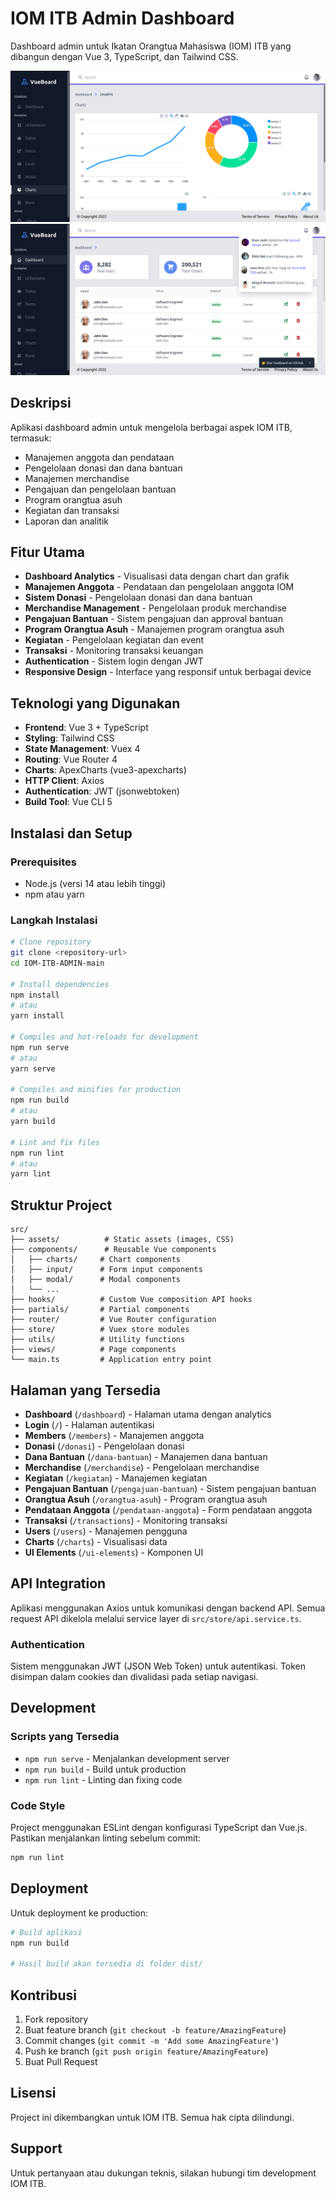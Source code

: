 # IOM ITB Admin Dashboard

Dashboard admin untuk Ikatan Orangtua Mahasiswa (IOM) ITB yang dibangun dengan Vue 3, TypeScript, dan Tailwind CSS.

![Dashboard](./dashboard.png)
![Dashboard](./dashboard2.png)

## Deskripsi

Aplikasi dashboard admin untuk mengelola berbagai aspek IOM ITB, termasuk:
- Manajemen anggota dan pendataan
- Pengelolaan donasi dan dana bantuan
- Manajemen merchandise
- Pengajuan dan pengelolaan bantuan
- Program orangtua asuh
- Kegiatan dan transaksi
- Laporan dan analitik

## Fitur Utama

- **Dashboard Analytics** - Visualisasi data dengan chart dan grafik
- **Manajemen Anggota** - Pendataan dan pengelolaan anggota IOM
- **Sistem Donasi** - Pengelolaan donasi dan dana bantuan
- **Merchandise Management** - Pengelolaan produk merchandise
- **Pengajuan Bantuan** - Sistem pengajuan dan approval bantuan
- **Program Orangtua Asuh** - Manajemen program orangtua asuh
- **Kegiatan** - Pengelolaan kegiatan dan event
- **Transaksi** - Monitoring transaksi keuangan
- **Authentication** - Sistem login dengan JWT
- **Responsive Design** - Interface yang responsif untuk berbagai device

## Teknologi yang Digunakan

- **Frontend**: Vue 3 + TypeScript
- **Styling**: Tailwind CSS
- **State Management**: Vuex 4
- **Routing**: Vue Router 4
- **Charts**: ApexCharts (vue3-apexcharts)
- **HTTP Client**: Axios
- **Authentication**: JWT (jsonwebtoken)
- **Build Tool**: Vue CLI 5

## Instalasi dan Setup

### Prerequisites

- Node.js (versi 14 atau lebih tinggi)
- npm atau yarn

### Langkah Instalasi

```bash
# Clone repository
git clone <repository-url>
cd IOM-ITB-ADMIN-main

# Install dependencies
npm install
# atau
yarn install

# Compiles and hot-reloads for development
npm run serve
# atau
yarn serve

# Compiles and minifies for production
npm run build
# atau
yarn build

# Lint and fix files
npm run lint
# atau
yarn lint
```

## Struktur Project

```
src/
├── assets/          # Static assets (images, CSS)
├── components/      # Reusable Vue components
│   ├── charts/     # Chart components
│   ├── input/      # Form input components
│   ├── modal/      # Modal components
│   └── ...
├── hooks/          # Custom Vue composition API hooks
├── partials/       # Partial components
├── router/         # Vue Router configuration
├── store/          # Vuex store modules
├── utils/          # Utility functions
├── views/          # Page components
└── main.ts         # Application entry point
```

## Halaman yang Tersedia

- **Dashboard** (`/dashboard`) - Halaman utama dengan analytics
- **Login** (`/`) - Halaman autentikasi
- **Members** (`/members`) - Manajemen anggota
- **Donasi** (`/donasi`) - Pengelolaan donasi
- **Dana Bantuan** (`/dana-bantuan`) - Manajemen dana bantuan
- **Merchandise** (`/merchandise`) - Pengelolaan merchandise
- **Kegiatan** (`/kegiatan`) - Manajemen kegiatan
- **Pengajuan Bantuan** (`/pengajuan-bantuan`) - Sistem pengajuan bantuan
- **Orangtua Asuh** (`/orangtua-asuh`) - Program orangtua asuh
- **Pendataan Anggota** (`/pendataan-anggota`) - Form pendataan anggota
- **Transaksi** (`/transactions`) - Monitoring transaksi
- **Users** (`/users`) - Manajemen pengguna
- **Charts** (`/charts`) - Visualisasi data
- **UI Elements** (`/ui-elements`) - Komponen UI

## API Integration

Aplikasi menggunakan Axios untuk komunikasi dengan backend API. Semua request API dikelola melalui service layer di `src/store/api.service.ts`.

### Authentication

Sistem menggunakan JWT (JSON Web Token) untuk autentikasi. Token disimpan dalam cookies dan divalidasi pada setiap navigasi.

## Development

### Scripts yang Tersedia

- `npm run serve` - Menjalankan development server
- `npm run build` - Build untuk production
- `npm run lint` - Linting dan fixing code

### Code Style

Project menggunakan ESLint dengan konfigurasi TypeScript dan Vue.js. Pastikan menjalankan linting sebelum commit:

```bash
npm run lint
```

## Deployment

Untuk deployment ke production:

```bash
# Build aplikasi
npm run build

# Hasil build akan tersedia di folder dist/
```

## Kontribusi

1. Fork repository
2. Buat feature branch (`git checkout -b feature/AmazingFeature`)
3. Commit changes (`git commit -m 'Add some AmazingFeature'`)
4. Push ke branch (`git push origin feature/AmazingFeature`)
5. Buat Pull Request

## Lisensi

Project ini dikembangkan untuk IOM ITB. Semua hak cipta dilindungi.

## Support

Untuk pertanyaan atau dukungan teknis, silakan hubungi tim development IOM ITB.
